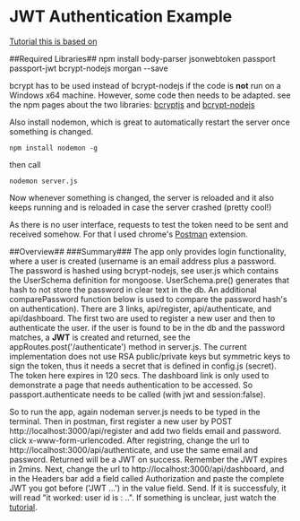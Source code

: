 # JWT Authentication Example #
<a href="https://www.youtube.com/watch?v=f4F0brwbYKg">Tutorial this is based on</a>

##Required Libraries##
    npm install body-parser jsonwebtoken passport passport-jwt bcrypt-nodejs morgan --save

bcrypt has to be used instead of bcrypt-nodejs if the code is **not** run on a Windows x64 machine. However, some code then needs to be adapted. see the npm pages about the two libraries: <a href="https://www.npmjs.com/package/bcryptjs">bcryptjs</a> and <a href="https://www.npmjs.com/package/bcrypt-nodejs">bcrypt-nodejs</a>

Also install nodemon, which is great to automatically restart the server once something is changed.

    npm install nodemon -g

then call 


    nodemon server.js

Now whenever something is changed, the server is reloaded and it also keeps running and is reloaded in case the server crashed (pretty cool!)

As there is no user interface, requests to test the token need to be sent and received somehow. For that I used chrome's <a href="https://chrome.google.com/webstore/detail/postman/fhbjgbiflinjbdggehcddcbncdddomop">Postman</a> extension.

##Overview##
###Summary###
The app only provides login functionality, where a user is created (username is an email address plus a password. The password is hashed using bcrypt-nodejs, see user.js which contains the UserSchema definition for mongoose. UserSchema.pre() generates that hash to not store the password in clear text in the db. An additional comparePassword function below is used to compare the password hash's on authentication). There are 3 links, api/register, api/authenticate, and api/dashboard. The first two are used to register a new user and then to authenticate the user. if the user is found to be in the db and the password matches, a **JWT** is created and returned, see the appRoutes.post('/authenticate') method in server.js. The current implementation does not use RSA public/private keys but symmetric keys to sign the token, thus it needs a secret that is defined in config.js (secret). The token here expires in 120 secs. The dashboard link is only used to demonstrate a page that needs authentication to be accessed. So passport.authenticate needs to be called (with jwt and session:false). 

So to run the app, again nodeman server.js needs to be typed in the terminal. Then in postman, first register a new user by POST http://localhost:3000/api/register and add two fields email and password. click x-www-form-urlencoded. After registring, change the url to http://localhost:3000/api/authenticate, and use the same email and password. Returned will be a JWT on success. Remember the JWT expires in 2mins. Next, change the url to http://localhost:3000/api/dashboard, and in the Headers bar add a field called Authorization and paste the complete JWT you got before ('JWT ...') in the value field. Send. If it is successfuly, it will read "it worked: user id is : ..".
If something is unclear, just watch the <a href="https://www.youtube.com/watch?v=f4F0brwbYKg">tutorial</a>.